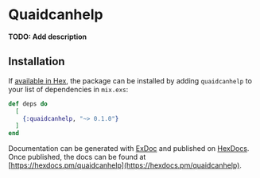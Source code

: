 # Quaidcanhelp

**TODO: Add description**

## Installation

If [available in Hex](https://hex.pm/docs/publish), the package can be installed
by adding `quaidcanhelp` to your list of dependencies in `mix.exs`:

```elixir
def deps do
  [
    {:quaidcanhelp, "~> 0.1.0"}
  ]
end
```

Documentation can be generated with [ExDoc](https://github.com/elixir-lang/ex_doc)
and published on [HexDocs](https://hexdocs.pm). Once published, the docs can
be found at [https://hexdocs.pm/quaidcanhelp](https://hexdocs.pm/quaidcanhelp).

